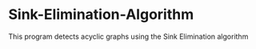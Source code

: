 # Sink-Elimination-Algorithm
This program detects acyclic graphs using the Sink Elimination algorithm
